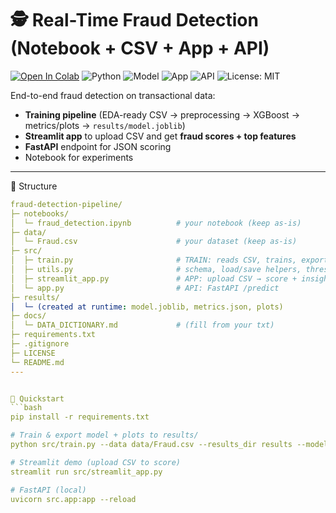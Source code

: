 # 🕵️ Real-Time Fraud Detection (Notebook + CSV + App + API)

[![Open In Colab](https://colab.research.google.com/assets/colab-badge.svg)](https://colab.research.google.com/github/Sagarramteke19/fraud-detection-pipeline/blob/main/notebooks/fraud_detection.ipynb)
![Python](https://img.shields.io/badge/Python-3.10+-blue)
![Model](https://img.shields.io/badge/XGBoost-Pipeline-orange)
![App](https://img.shields.io/badge/Streamlit-Demo-red)
![API](https://img.shields.io/badge/FastAPI-Scoring-green)
![License: MIT](https://img.shields.io/badge/License-MIT-green)

End-to-end fraud detection on transactional data:
- **Training pipeline** (EDA-ready CSV → preprocessing → XGBoost → metrics/plots → `results/model.joblib`)
- **Streamlit app** to upload CSV and get **fraud scores + top features**
- **FastAPI** endpoint for JSON scoring
- Notebook for experiments
---
📂 Structure
```yaml
fraud-detection-pipeline/
├─ notebooks/
│  └─ fraud_detection.ipynb          # your notebook (keep as-is)
├─ data/
│  └─ Fraud.csv                      # your dataset (keep as-is)
├─ src/
│  ├─ train.py                       # TRAIN: reads CSV, trains, exports model + plots
│  ├─ utils.py                       # schema, load/save helpers, threshold tuning
│  ├─ streamlit_app.py               # APP: upload CSV → score + insights
│  └─ app.py                         # API: FastAPI /predict
├─ results/
│  └─ (created at runtime: model.joblib, metrics.json, plots)
├─ docs/
│  └─ DATA_DICTIONARY.md             # (fill from your txt)
├─ requirements.txt
├─ .gitignore
├─ LICENSE
└─ README.md
---


🚀 Quickstart
```bash
pip install -r requirements.txt

# Train & export model + plots to results/
python src/train.py --data data/Fraud.csv --results_dir results --model xgb --seed 42

# Streamlit demo (upload CSV to score)
streamlit run src/streamlit_app.py

# FastAPI (local)
uvicorn src.app:app --reload
